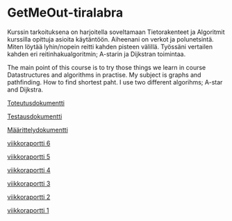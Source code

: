 # GetMeOut-tiralabra

Kurssin tarkoituksena on harjoitella soveltamaan Tietorakenteet ja Algoritmit kurssilla opittuja asioita käytäntöön. Aiheenani on verkot ja polunetsintä. Miten löytää lyhin/nopein reitti kahden pisteen välillä. Työssäni vertailen kahden eri reitinhakualgoritmin; A-starin ja Dijkstran toimintaa. 

The main point of this course is to try those things we learn in course Datastructures and algorithms in practise. My subject is graphs and pathfinding. How to find shortest paht. I use two different algorihms; A-star and Dijkstra. 


[Toteutusdokumentti](https://github.com/NooraVino/GetMeOut-tiralabra/blob/master/dokumentaatio/Toteutusdokumentti.md)

[Testausdokumentti](https://github.com/NooraVino/GetMeOut-tiralabra/blob/master/dokumentaatio/Testausdokumentti.md)

[Määrittelydokumentti](https://github.com/NooraVino/GetMeOut-tiralabra/blob/master/dokumentaatio/Maarittelydokumentti.md)

[viikkoraportti 6](https://github.com/NooraVino/GetMeOut-tiralabra/blob/master/dokumentaatio/viikkoraportti6.md)

[viikkoraportti 5](https://github.com/NooraVino/GetMeOut-tiralabra/blob/master/dokumentaatio/viikkoraportti5.md)

[viikkoraportti 4](https://github.com/NooraVino/GetMeOut-tiralabra/blob/master/dokumentaatio/viikkoraportti4.md)

[viikkoraportti 3](https://github.com/NooraVino/GetMeOut-tiralabra/blob/master/dokumentaatio/viikkoraportti3.md)

[viikkoraportti 2](https://github.com/NooraVino/GetMeOut-tiralabra/blob/master/dokumentaatio/viikkoraportti2.md)

[viikkoraportti 1](https://github.com/NooraVino/GetMeOut-tiralabra/blob/master/dokumentaatio/viikkoraportti1.md) 


